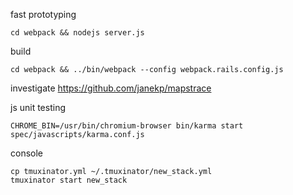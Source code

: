 fast prototyping

    cd webpack && nodejs server.js

build

    cd webpack && ../bin/webpack --config webpack.rails.config.js

investigate https://github.com/janekp/mapstrace

js unit testing

    CHROME_BIN=/usr/bin/chromium-browser bin/karma start spec/javascripts/karma.conf.js

console

    cp tmuxinator.yml ~/.tmuxinator/new_stack.yml
    tmuxinator start new_stack
